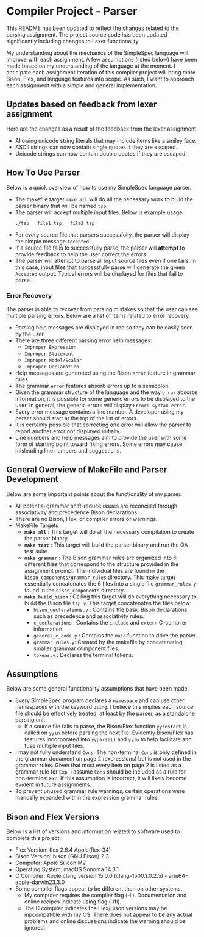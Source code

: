 # Compiler Project - Parser

This README has been updated to reflect the changes related to the parsing assignment.  The project source code has been updated significantly including changes to Lexer functionality.  

My understanding about the mechanics of the SimpleSpec language will improve with each assignment.  A few assumptions (listed below) have been made based on my understanding of the language at the moment.  I anticipate each assignment iteration of this compiler project will bring more Bison, Flex, and language features into scope.  As such, I want to approach each assignment with a simple and general implementation.

## Updates based on feedback from lexer assignment
Here are the changes as a result of the feedback from the lexer assignment.

- Allowing unicode string literals that may include items like a smiley face.
- ASCII strings can now contain single quotes if they are escaped. 
- Unicode strings can now contain double quotes if they are escaped. 

## How To Use Parser

Below is a quick overview of how to use my SimpleSpec language parser.

- The makefile target `make all` will do all the necessary work to build the parser binary that will be named `tsp`.
- The parser will accept multiple input files. Below is example usage.
    ```
    ./tsp   file1.tsp   file2.tsp
    ```
- For every source file that parsers successfully, the parser will display the simple message `Accepted`.
- If a source file fails to successfully parse, the parser will **attempt** to provide feedback to help the user correct the errors. 
- The parser will attempt to parse all input source files even if one fails.  In this case,  input files that successfully parse will generate the green `Accepted` output.   Typical errors will be displayed for files that fail to parse.

### Error Recovery
The parser is able to recover from parsing mistakes so that the user can see multiple parsing errors.  Below are a list of items related to error recovery.

- Parsing help messages are displayed in red so they can be easily seen by the user.
- There are three different parsing error help messages:
    - `Improper Expression`
    - `Improper Statement`
    - `Improper Model/Scalar`
    - `Improper Declaration`
- Help messages are generated using the Bison `error` feature in grammar rules. 
- The grammar `error` features absorb errors up to a semicolon.  
- Given the grammar structure of the language and the way `error` absorbs information, it is possible for some generic errors to be displayed to the user.  In general, the generic errors will display `Error: syntax error`. 
- Every error message contains a line number.  A developer using my parser should start at the top of the list of errors.
- It is certainly possible that correcting one error will allow the parser to report another error not displayed initially.
- Line numbers and help messages aim to provide the user with some form of starting point toward fixing errors.  Some errors may cause misleading line numbers and suggestions.


## General Overview of MakeFile and Parser Development

Below are some important points about the functionality of my parser.

- All potential grammar shift-reduce issues are reconciled through associativity and precedence Bison declarations.
- There are no Bison, Flex, or compiler errors or warnings.
- MakeFile Targets
    - **`make all`** : This target will do all the necessary compilation to create the parser binary.
    - **`make test`** : This target will build the parser binary and run the QA test suite.
    - **`make grammar`** : The Bison grammar rules are organized into 6 different files that correspond to the structure provided in the assignment prompt.  The individual files are found in the `bison_components/grammar_rules` directory. This make target essentially concatenates the 6 files into a single file `grammar_rules.y` found in the `bison_components` directory.
    - **`make build_bison`** : Calling this target will do everything necessary to build the Bison file `tsp.y`.  This target concatenates the files below:
        - `bison_declarations.y` : Contains the basic Bison declarations such as precedence and associativity rules.
        - `c_declarations` : Contains the `include` and `extern` C-compiler information.
        - `general_c_code.y` : Contains the `main` function to drive the parser.
        - `grammar_rules.y`: Created by the makefile by concatenating smaller grammar component files.
        - `tokens.y` : Declares the terminal tokens.

## Assumptions

Below are some general functionality assumptions that have been made.

- Every SimpleSpec program declares a `namespace` and can use other namespaces with the keyword `using`. I believe this implies each source file should be effectively treated, at least by the parser, as a standalone parsing unit. 
    - If a source file fails to parse, the Bison/Flex function `yyrestart` is called on `yyin` before parsing the next file. Evidently Bison/Flex has features incorporated into `yyparse()` and `yyin` to help facilitate and fuse multiple input files.
- I may not fully understand `Cons`. The non-terminal `Cons` is only defined in the grammar document on page 2 (expressions) but is not used in the grammar rules.  Given that most every item on page 2 is listed as a grammar rule for `Exp`, I assume `Cons` should be included as a rule for non-terminal `Exp`. If this assumption is incorrect, it will likely become evident in future assignments.
- To prevent unused grammar rule warnings, certain operations were manually expanded within the expression grammar rules.


## Bison and Flex Versions
Below is a list of versions and information related to software used to complete this project.

- Flex Version: flex 2.6.4 Apple(flex-34)
- Bison Version: bison (GNU Bison) 2.3
- Computer: Apple Silicon M2
- Operating System: macOS Sonoma 14.3.1
- C Compiler: Apple clang version 15.0.0 (clang-1500.1.0.2.5)  -  arm64-apple-darwin23.3.0
- Some compiler flags appear to be different than on other systems.  
    -  My computer requires the compiler flag (-ll). Documentation and online recipes indicate using flag (-lfl). 
    -  The C compiler indicates the Flex/Bison versions may be inpcompatible with my OS. There does not appear to be any actual problems and online discussions indicate the warning should be ignored.

